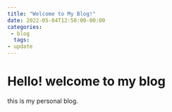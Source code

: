 ```yaml
---
title: "Welcome to My Blog!"
date: 2022-05-04T12:50:00-00:00
categories:
 - blog
  tags:
- update
---
```


# Hello! welcome to my blog

this is my personal blog.